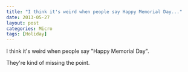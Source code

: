 ```yaml
---
title: "I think it's weird when people say Happy Memorial Day..."
date: 2013-05-27
layout: post
categories: Micro
tags: [Holiday] 
---
```


I think it's weird when people say "Happy Memorial Day".  

They're kind of missing the point.